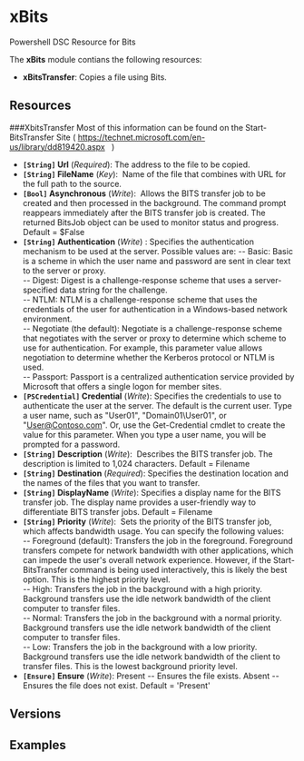 # xBits

Powershell DSC Resource for Bits

The **xBits** module contians the following resources:

- **xBitsTransfer**: Copies a file using Bits.

## Resources

###XbitsTransfer 
Most of this information can be found on the Start-BitsTransfer Site ( https://technet.microsoft.com/en-us/library/dd819420.aspx
   )
   
- **`[String]` Url** (_Required_):  The address to the file to be copied. 
- **`[String]` FileName** (_Key_):  Name of the file that combines with URL for the full path to the source.
- **`[Bool]` Asynchronous** (_Write_):  Allows the BITS transfer job to be created and then processed in the background. The command prompt reappears immediately after the BITS transfer job is created. The returned BitsJob object can be used to monitor status and progress.  Default = $False
- **`[String]` Authentication** (_Write_) :  Specifies the authentication mechanism to be used at the server. Possible values are:
  -- Basic: Basic is a scheme in which the user name and password are sent in clear text to the server or proxy.  
  -- Digest: Digest is a challenge-response scheme that uses a server-specified data string for the challenge.  
  -- NTLM: NTLM is a challenge-response scheme that uses the credentials of the user for authentication in a Windows-based network environment.  
  -- Negotiate (the default): Negotiate is a challenge-response scheme that negotiates with the server or proxy to determine which scheme to use for authentication. For example, this parameter value allows negotiation to determine whether the Kerberos protocol or NTLM is used.  
  -- Passport: Passport is a centralized authentication service provided by Microsoft that offers a single logon for member sites.  
- **`[PSCredential]` Credential** (_Write_):  Specifies the credentials to use to authenticate the user at the server. The default is the current user. Type a user name, such as "User01", "Domain01\User01", or "User@Contoso.com". Or, use the Get-Credential cmdlet to create the value for this parameter. When you type a user name, you will be prompted for a password.
- **`[String]` Description** (_Write_):  Describes the BITS transfer job. The description is limited to 1,024 characters.  Default = Filename 
- **`[String]` Destination** (_Required_): Specifies the destination location and the names of the files that you want to transfer.
- **`[String]` DisplayName** (_Write_): Specifies a display name for the BITS transfer job. The display name provides a user-friendly way to differentiate BITS transfer jobs.  Default = Filename
- **`[String]` Priority** (_Write_):  Sets the priority of the BITS transfer job, which affects bandwidth usage. You can specify the following values:  
  -- Foreground (default): Transfers the job in the foreground. Foreground transfers compete for network bandwidth with other applications, which can impede the user's overall network experience. However, if the Start-BitsTransfer command is being used interactively, this is likely the best option. This is the highest priority level.   
  -- High: Transfers the job in the background with a high priority. Background transfers use the idle network bandwidth of the client computer to transfer files.   
  -- Normal: Transfers the job in the background with a normal priority. Background transfers use the idle network bandwidth of the client computer to transfer files.  
  -- Low: Transfers the job in the background with a low priority. Background transfers use the idle network bandwidth of the client to transfer files. This is the lowest background priority level.  
- **`[Ensure]` Ensure** (_Write_): Present -- Ensures the file exists.  Absent -- Ensures the file does not exist.  Default = 'Present' 

## Versions

## Examples
